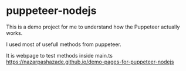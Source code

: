 # puppeteer-nodejs

This is a demo project for me to understand how the Puppeteer actually works.

I used most of usefull methods from puppeteer.

It is webpage to test methods inside main.ts  https://nazarpashazade.github.io/demo-pages-for-puppeteer-nodejs

